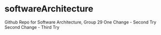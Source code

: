 # softwareArchitecture
Github Repo for Software Architecture, Group 29
One Change - Second Try
Second Change - Third Try
